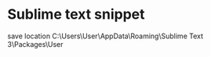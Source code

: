 # Sublime text snippet  

save location
    C:\Users\User\AppData\Roaming\Sublime Text 3\Packages\User
